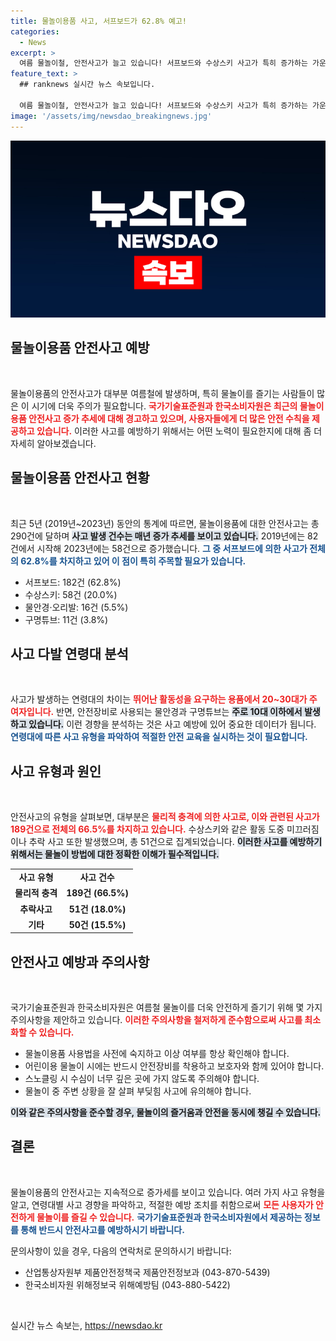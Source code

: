 ```yaml
---
title: 물놀이용품 사고, 서프보드가 62.8% 예고!
categories:
  - News
excerpt: >
  여름 물놀이철, 안전사고가 늘고 있습니다! 서프보드와 수상스키 사고가 특히 증가하는 가운데, 어린이의 안전을 위해 꼭 알아둬야 할 사용법과 예방 수칙을 소개합니다. 안전한 여름을 보내기 위한 필수 정보, 클릭하고 확인해보세요!
feature_text: >
  ## ranknews 실시간 뉴스 속보입니다.

  여름 물놀이철, 안전사고가 늘고 있습니다! 서프보드와 수상스키 사고가 특히 증가하는 가운데, 어린이의 안전을 위해 꼭 알아둬야 할 사용법과 예방 수칙을 소개합니다. 안전한 여름을 보내기 위한 필수 정보, 클릭하고 확인해보세요!
image: '/assets/img/newsdao_breakingnews.jpg'
---
```


<p><img src="/assets/img/newsdao_breakingnews.jpg" alt="ranknews 속보" /></p>

<h2 data-ke-size="size26">물놀이용품 안전사고 예방</h2>

<p data-ke-size="size16">&nbsp;</p>

<p>물놀이용품의 안전사고가 대부분 여름철에 발생하며, 특히 물놀이를 즐기는 사람들이 많은 이 시기에 더욱 주의가 필요합니다. <b><span style="color: #ee2323;">국가기술표준원과 한국소비자원은 최근의 물놀이용품 안전사고 증가 추세에 대해 경고하고 있으며, 사용자들에게 더 많은 안전 수칙을 제공하고 있습니다.</span></b> 이러한 사고를 예방하기 위해서는 어떤 노력이 필요한지에 대해 좀 더 자세히 알아보겠습니다.</p>

<h2 data-ke-size="size26">물놀이용품 안전사고 현황</h2>

<p data-ke-size="size16">&nbsp;</p>

<p>최근 5년 (2019년~2023년) 동안의 통계에 따르면, 물놀이용품에 대한 안전사고는 총 290건에 달하며 <b><span style="background-color: #21538527;">사고 발생 건수는 매년 증가 추세를 보이고 있습니다.</span></b> 2019년에는 82건에서 시작해 2023년에는 58건으로 증가했습니다. <b><span style="color: #1a5490;">그 중 서프보드에 의한 사고가 전체의 62.8%를 차지하고 있어 이 점이 특히 주목할 필요가 있습니다.</span></b></p>

<ul>
  <li>서프보드: 182건 (62.8%)</li>
  <li>수상스키: 58건 (20.0%)</li>
  <li>물안경·오리발: 16건 (5.5%)</li>
  <li>구명튜브: 11건 (3.8%)</li>
</ul>

<h2 data-ke-size="size26">사고 다발 연령대 분석</h2>

<p data-ke-size="size16">&nbsp;</p>

<p>사고가 발생하는 연령대의 차이는 <b><span style="color: #ee2323;">뛰어난 활동성을 요구하는 용품에서 20~30대가 주 여자입니다.</span></b> 반면, 안전장비로 사용되는 물안경과 구명튜브는 <b><span style="background-color: #21538527;">주로 10대 이하에서 발생하고 있습니다.</span></b> 이런 경향을 분석하는 것은 사고 예방에 있어 중요한 데이터가 됩니다. <b><span style="color: #1a5490;">연령대에 따른 사고 유형을 파악하여 적절한 안전 교육을 실시하는 것이 필요합니다.</span></b></p>

<h2 data-ke-size="size26">사고 유형과 원인</h2>

<p data-ke-size="size16">&nbsp;</p>

<p>안전사고의 유형을 살펴보면, 대부분은 <b><span style="color: #ee2323;">물리적 충격에 의한 사고로, 이와 관련된 사고가 189건으로 전체의 66.5%를 차지하고 있습니다.</span></b> 수상스키와 같은 활동 도중 미끄러짐이나 추락 사고 또한 발생했으며, 총 51건으로 집계되었습니다. <b><span style="background-color: #21538527;">이러한 사고를 예방하기 위해서는 물놀이 방법에 대한 정확한 이해가 필수적입니다.</span></b></p>

<table>
  <tr>
    <td style="text-align: center; height: 17px;"><b>사고 유형</b></td>
    <td style="text-align: center; height: 17px;"><b>사고 건수</b></td>
  </tr>
  <tr>
    <td style="text-align: center; height: 17px;"><b>물리적 충격</b></td>
    <td style="text-align: center; height: 17px;"><b>189건 (66.5%)</b></td>
  </tr>
  <tr>
    <td style="text-align: center; height: 17px;"><b>추락사고</b></td>
    <td style="text-align: center; height: 17px;"><b>51건 (18.0%)</b></td>
  </tr>
  <tr>
    <td style="text-align: center; height: 17px;"><b>기타</b></td>
    <td style="text-align: center; height: 17px;"><b>50건 (15.5%)</b></td>
  </tr>
</table>

<h2 data-ke-size="size26">안전사고 예방과 주의사항</h2>

<p data-ke-size="size16">&nbsp;</p>

<p>국가기술표준원과 한국소비자원은 여름철 물놀이를 더욱 안전하게 즐기기 위해 몇 가지 주의사항을 제안하고 있습니다. <b><span style="color: #ee2323;">이러한 주의사항을 철저하게 준수함으로써 사고를 최소화할 수 있습니다.</span></b></p>

<ul>
  <li>물놀이용품 사용법을 사전에 숙지하고 이상 여부를 항상 확인해야 합니다.</li>
  <li>어린이용 물놀이 시에는 반드시 안전장비를 착용하고 보호자와 함께 있어야 합니다.</li>
  <li>스노클링 시 수심이 너무 깊은 곳에 가지 않도록 주의해야 합니다.</li>
  <li>물놀이 중 주변 상황을 잘 살펴 부딪힘 사고에 유의해야 합니다.</li>
</ul>

<p><b><span style="background-color: #21538527;">이와 같은 주의사항을 준수할 경우, 물놀이의 즐거움과 안전을 동시에 챙길 수 있습니다.</span></b></p>

<h2 data-ke-size="size26">결론</h2>

<p data-ke-size="size16">&nbsp;</p>

<p>물놀이용품의 안전사고는 지속적으로 증가세를 보이고 있습니다. 여러 가지 사고 유형을 알고, 연령대별 사고 경향을 파악하고, 적절한 예방 조치를 취함으로써 <b><span style="color: #ee2323;">모든 사용자가 안전하게 물놀이를 즐길 수 있습니다.</span></b> <b><span style="color: #1a5490;">국가기술표준원과 한국소비자원에서 제공하는 정보를 통해 반드시 안전사고를 예방하시기 바랍니다.</span></b> </p>

<p>문의사항이 있을 경우, 다음의 연락처로 문의하시기 바랍니다:</p>

<ul>
    <li>산업통상자원부 제품안전정책국 제품안전정보과 (043-870-5439)</li>
    <li>한국소비자원 위해정보국 위해예방팀 (043-880-5422)</li>
</ul>

<p data-ke-size="size16">&nbsp;</p>
실시간 뉴스 속보는, <a href="https://newsdao.kr" rel="dofollow">https://newsdao.kr</a>


